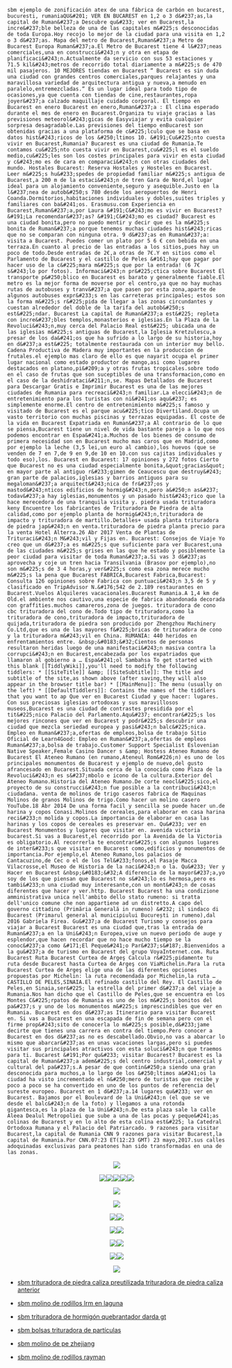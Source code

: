 
```
sbm ejemplo de zonificación atex de una fábrica de carbón en bucarest, bucuresti, rumaniaQU&#201; VER EN BUCAREST en 1,2 o 3 d&#237;as,la capital de Ruman&#237;a Descubre qu&#233; ver en Bucarest,la incre&#237;ble belleza de una de las capitales m&#225;s desconocidas de toda Europa.Hoy recojo lo mejor de la ciudad para una visita en 1,2 o 3 d&#237;as. Mapa del metro de Bucarest,Ruman&#237;a Metro de Bucarest Europa Ruman&#237;a.El Metro de Bucarest tiene 4 l&#237;neas comerciales,una en construcci&#243;n y otra en etapa de planificaci&#243;n.Actualmente da servicio con sus 53 estaciones y 71.5 kil&#243;metros de recorrido total diariamente a m&#225;s de 470 mil pasajeros. 10 MEJORES tiendas en Bucarest “ Bucarest es sin duda una ciudad con grandes centros comerciales,parques relajantes y una maravillosa variedad de arquitectura antigua y nueva,a menudo en paralelo,entremezcladas.“ Es un lugar ideal para todo tipo de ocasiones,ya que cuenta con tiendas de cine,restaurantes,ropa joyer&#237;a calzado maquillaje cuidado corporal. El tiempo en Bucarest en enero Bucarest en enero,Ruman&#237;a : El clima esperado durante el mes de enero en Bucarest.Organiza tu viaje gracias a las previsiones meteorol&#243;gicas de Easyviajar y evita cualquier sorpresa desagradable.Las previsiones del tiempo enBucarest son obtenidas gracias a una plataforma de c&#225;lculo que se basa en datos hist&#243;ricos de los &#250;ltimos 10. &#191;Cu&#225;nto cuesta vivir en Bucarest,Rumania? Bucarest es una ciudad de Rumania.Te contamos cu&#225;nto cuesta vivir en Bucarest,cu&#225;l es el sueldo medio,cu&#225;les son los costes principales para vivir en esta ciudad y c&#243;mo es de cara en comparaci&#243;n con otras ciudades del mundo. Hostales Bucarest: Reserva Hostales y Hosteles en Bucarest. Leer m&#225;s hu&#233;spedes de propiedad familiar m&#225;s antigua de Bucarest,a 200 m de la estaci&#243;n de tren Gara de Nord,el lugar ideal para un alojamiento conveniente,seguro y asequible.Justo en la l&#237;nea de autob&#250;s 780 desde los aeropuertos de Henri Coanda.Dormitorios,habitaciones individuales y dobles,suites triples y familiares con ba&#241;os. Erasmusu.com Experiencia en Bucarest,Ruman&#237;a,por Laura &#191;C&#243;mo es vivir en Bucarest? &#191;La recomendar&#237;as? &#191;C&#243;mo es ciudad? Bucarest es una ciudad bonita,pero no puedo mentir y decir que es la m&#225;s bonita de Ruman&#237;a porque tenemos muchas ciudades hist&#243;ricas que no se comparan con ninguna otra. 9 d&#237;as en Ruman&#237;a: visita a Bucarest. Puedes comer un plato por 5 6 € con bebida en una terraza.En cuanto al precio de las entradas a los sitios,pues hay un poco de todo.Desde entradas de 2€,a otras de 7€.Y en sitios como el Parlamento de Bucarest y el castillo de Peles &#161;hay que pagar por hacer uso de la c&#225;mara m&#225;s que por la entrada! (6 7€ s&#243;lo por fotos). Informaci&#243;n pr&#225;ctica sobre Bucarest El transporte p&#250;blico en Bucarest es barato y generalmente fiable.El metro es la mejor forma de moverse por el centro,ya que no hay muchas rutas de autobuses y tranv&#237;a que pasen por esta zona,aparte de algunos autobuses expr&#233;s en las carreteras principales; estos son la forma m&#225;s r&#225;pida de llegar a las zonas circundantes y cuestan alrededor del doble de la tarifa del autob&#250;s est&#225;ndar. Bucarest La capital de Ruman&#237;a est&#225; repleta con incre&#237;bles templos,monasterios e iglesias.En la Plaza de la Revoluci&#243;n,muy cerca del Palacio Real est&#225; ubicada una de las iglesias m&#225;s antiguas de Bucarest,la Iglesia Kretzulescu,a presar de los da&#241;os que ha sufrido a lo largo de su historia,hoy en d&#237;a est&#225; totalmente restaurada con un interior muy bello. Cadena Productiva de Madera muy importantes en la produccion de frutales.el ejemplo mas claro de ello es que nayarit ocupa el primer lugar nacional como estado productor de mango,asi como lugares destacados en platano,pi&#209;a y otras frutas tropicales.sobre todo en el caso de frutas que son suceptibles de una transformacion,como en el caso de la deshidrataci&#211;n,se. Mapas Detallados de Bucarest para Descargar Gratis e Imprimir Bucarest es una de las mejores ciudades de Rumania para recreaci&#243;n familiar.La elecci&#243;n de entretenimiento para los turistas con ni&#241;os aqu&#237; es simplemente enorme.El centro de entretenimiento m&#225;s famoso y visitado de Bucarest es el parque acu&#225;tico Divertiland.Ocupa un vasto territorio con muchas piscinas y terrazas equipadas. El coste de la vida en Bucarest Expatriada en Ruman&#237;a Al contrario de lo que se piensa,Bucarest tiene un nivel de vida bastante parejo a lo que nos podemos encontrar en Espa&#241;a.Muchos de los bienes de consumo de primera necesidad son en Bucarest mucho mas caros que en Madrid,como por ejemplo la leche (3,5 lei,un euro al cambio),los huevos (que se venden de 7 en 7,de 9 en 9,de 10 en 10.con sus cajitas individuales y todo eso),los. Bucarest en Bucarest: 17 opiniones y 272 fotos Cierto que Bucarest no es una ciudad especialmente bonita,&quot;gracias&quot; en mayor parte al antiguo r&#233;gimen de Ceaucescu que destruy&#243; gran parte de palacios,iglesias y barrios antiguos para su megaloman&#237;a arquitect&#243;nica de fr&#237;os y mastod&#243;nticos edificios de hormig&#243;n,pero a&#250;n as&#237; todav&#237;a hay iglesias,monumentos y un pasado hist&#243;rico que la hace merecedora de una tranquila visita y. piedra usada trituradora keny Encuentre los fabricantes de Trituradora De Piedra de alta calidad,como por ejemplo planta de hormig&#243;n,trituradora de impacto y trituradora de martillo.Detalles+ usada planta trituradora de piedra jap&#243;n en venta.trituradora de piedra planta precio para la venta Hotel Alterra.26 Abr 2017 Venta de Plantas de Trituraci&#243;n M&#243;vil y Fijas en. Bucarest: Consejos de Viaje Yo creo que un d&#237;a es m&#225;s que suficiente para ver Bucarest,una de las ciudades m&#225;s grises en las que he estado y posiblemente la peor ciudad para visitar de toda Ruman&#237;a.Si vas 3 d&#237;as aprovecha y coje un tren hacia Transilvania (Brasov por ejemplo),no son m&#225;s de 3 4 horas,y ver&#225;s como esa zona merece mucho m&#225;s la pena que Bucarest FABRICA,Bucarest Fabrica,Bucarest: Consulta 126 opiniones sobre Fabrica con puntuaci&#243;n 3,5 de 5 y clasificado en TripAdvisor N.&#176;542 de 2.189 restaurantes en Bucarest.Vuelos Alquileres vacacionales.Bucarest Rumania.A 1,4 km de Old.el ambiente nos cautivo,una especie de fabrica abandonada decorada con graffities.muchos camareros,zona de juegos. trituradora de cono cbc trituradora del cono de.Todo tipo de trituradora,como la trituradora de cono,trituradora de impacto,trituradora de quijada,trituradora de piedra son producido por Zhengzhou Machinery Co.Ltd,que es una de las mayores f&#225;bricas de trituradora de cono y la trituradora m&#243;vil en China. RUMANIA: 440 heridos en enfrentamientos entre. &nbsp;&#0183;&#32;Cientos de personas resultaron heridas luego de una manifestaci&#243;n masiva contra la corrupci&#243;n en Bucarest,encabezada por los expatriados que llamaron al gobierno a … Espa&#241;ol Sambahsa To get started with this blank [[TiddlyWiki]],you'll need to modify the following tiddlers: * [[SiteTitle]] &amp; [[SiteSubtitle]]: The title and subtitle of the site,as shown above (after saving,they will also appear in the browser title bar) * [[MainMenu]]: The menu (usually on the left) * [[DefaultTiddlers]]: Contains the names of the tiddlers that you want to ap Que ver en Bucarest Ciudad y que hacer: lugares. Con sus preciosas iglesias ortodoxas y sus maravillosos museos,Bucarest es una ciudad de contrastes presidida por el tit&#225;nico Palacio del Parlamento.Aqu&#237; encontrar&#225;s los mejores rincones que ver en Bucarest y podr&#225;s descubrir una ciudad que mezcla seriedad europea y pasi&#243;n balc&#225;nica. Empleo en Ruman&#237;a,ofertas de empleos,bolsa de trabajo Sitio Oficial de Learn4Good: Empleo en Ruman&#237;a,ofertas de empleos Ruman&#237;a,bolsa de trabajo.Customer Support Specialist Eslovenian Native Speaker,Female Casino Dancer s &amp; Hostess Ateneo Rumano de Bucarest El Ateneo Rumano (en rumano,Ateneul Rom&#226;n) es uno de los principales monumentos de Bucarest y ejemplo de nuevo,del gusto afrancesado en Bucarest.Situada cerca de la conocida como Plaza de la Revoluci&#243;n es s&#237;mbolo e icono de la cultura.Exterior del Ateneo Rumano.Historia del Ateneo Rumano.De corte neocl&#225;sico,el proyecto de su construcci&#243;n fue posible a la contribuci&#243;n ciudadana. venta de molinos de trigo caseros fabrica de Maquinas Molinos de granos Molinos de trigo.Como hacer un molino casero YouTube.18 Abr 2014 De una forma facil y sencilla se puede hacer un.de harina y copos Conasi.Molinos de cereales,para elaborar en casa harina reci&#233;n molida y copos.La importancia de elaborar en casa las harinas y los copos de cereales es preservar en. Qu&#233; ver en Bucarest Monumentos y lugares que visitar en. avenida victoria bucarest.Si vas a Bucarest,el recorrido por la Avenida de la Victoria es obligatorio.Al recorrerla te encontrar&#225;s con algunos lugares de inter&#233;s que visitar en Bucarest como,edificios y monumentos de importancia.Por ejemplo,el Ateneo Rumano,los palacios de Cantacuzino,de Cec o el de los Tel&#233;fonos,el Pasaje Macca Vilacrosse,el Museo de Historia de la naci&#243;n o la. Qu&#233; Ver y Hacer en Bucarest &nbsp;&#0183;&#32;A diferencia de la mayor&#237;a,yo soy de los que piensan que Bucarest no s&#243;lo es hermosa,pero es tambi&#233;n una ciudad muy interesante,con un mont&#243;n de cosas diferentes que hacer y ver.http. Bucarest Bucarest ha una condizione amministrativa unica nell'ambito dello stato rumeno: si tratta dell'unico comune che non appartiene ad un distretto.A capo del governo cittadino (Primăria Generală in rumeno) &#232; il sindaco di Bucarest (Primarul general al municipiului București in rumeno),dal 2016 Gabriela Firea. Gu&#237;a de Bucarest Turismo y consejos para viajar a Bucarest Bucarest es una ciudad que,tras la entrada de Ruman&#237;a en la Uni&#243;n Europea,vive un nuevo periodo de auge y esplendor,que hacen recordar que no hace mucho tiempo se la conoc&#237;a como &#171;El Peque&#241;o Par&#237;s&#187;.Bienvenidos a la gu&#237;a de turismo en Bucarest del grupo VoyaInternet.com. Ruta Bucarest Ruta Bucarest Curtea de Argeş Calcula r&#225;pidamente tu ruta desde Bucarest hasta Curtea de Argeş con ViaMichelin.Para la ruta Bucarest Curtea de Argeş elige una de las diferentes opciones propuestas por Michelin: la ruta recomendada por Michelin,la ruta … CASTILLO DE PELES,SINAIA.El refinado castillo del Rey. El Castillo de Peles,en Sinaia,ser&#225; la estrella del primer d&#237;a del viaje a Rumania.Nos han dicho que el Castillo de Peles,que se encuentra en los Montes C&#225;rpatos de Rumania es uno de los m&#225;s bonitos del pa&#237;s y uno de los monumentos m&#225;s imprescindibles que ver en Rumania. Bucarest en dos d&#237;as Itinerario para visitar Bucarest en. Si vas a Bucarest en una escapada de fin de semana pero con el firme prop&#243;sito de conocerla lo m&#225;s posible,d&#233;jame decirte que tienes una carrera en contra del tiempo.Pero conocer a Bucarest en dos d&#237;as no es descabellado.Obvio,no vas a abarcar lo mismo que abarcar&#237;as en unas vacaciones largas,pero si puedes visitar sus principales atractivos con esta soluci&#243;n que traemos para ti. Bucarest &#191;Por qu&#233; visitar Bucarest? Bucarest es la capital de Ruman&#237;a adem&#225;s del centro industrial,comercial y cultural del pa&#237;s.A pesar de que contin&#250;a siendo una gran desconocida para muchos,a lo largo de los &#250;ltimos a&#241;os la ciudad ha visto incrementado el n&#250;mero de turistas que recibe y poco a poco se ha convertido en uno de los puntos de referencia del sureste europeo. Bucarest en 1 d&#237;a.14 lugares qu&#233; ver en Bucarest. Bajamos por el Boulevard de la Uni&#243;n (el que se ve desde el balc&#243;n de la foto) y llegamos a una rotonda gigantesca,es la plaza de la Uni&#243;n.De esta plaza sale la calle Aleea Dealul Metropoliei que sube a una de las pocas y peque&#241;as colinas de Bucarest y en lo alto de esta colina est&#225; la Catedral Ortodoxa Rumana y el Palacio del Patriarcado. 9 razones para visitar Bucarest,la capital de Rumania CNN 9 razones para visitar Bucarest,la capital de Rumania.Por CNN.07:23 ET(12:23 GMT) 23 mayo,2017.sus calles adoquinadas exclusivas para peatones han sido transformadas en una de las zonas. 
```

<div align="center">

<a href="https://es-crusher.shibang-china.com/github&k=sbm+ejemplo+de+zonificaci%C3%B3n+atex+de+una+f%C3%A1brica+de+carb%C3%B3n+en+bucarest%2C+bucuresti%2C+rumania"><img src="https://static.shibang-china.com/es/crusher/logo.jpg"></a>

<a href="https://es-crusher.shibang-china.com/github&k=sbm+ejemplo+de+zonificaci%C3%B3n+atex+de+una+f%C3%A1brica+de+carb%C3%B3n+en+bucarest%2C+bucuresti%2C+rumania"><img src="https://static.shibang-china.com/es/crusher/index.jpg"></a><a href="https://es-crusher.shibang-china.com/material.htmlgithub&k=sbm+ejemplo+de+zonificaci%C3%B3n+atex+de+una+f%C3%A1brica+de+carb%C3%B3n+en+bucarest%2C+bucuresti%2C+rumania"><img src="https://static.shibang-china.com/es/crusher/material.jpg"></a><a href="https://es-crusher.shibang-china.com/application.htmlgithub&k=sbm+ejemplo+de+zonificaci%C3%B3n+atex+de+una+f%C3%A1brica+de+carb%C3%B3n+en+bucarest%2C+bucuresti%2C+rumania"><img src="https://static.shibang-china.com/es/crusher/application.jpg"></a><a href="https://es-crusher.shibang-china.com/aboutus.htmlgithub&k=sbm+ejemplo+de+zonificaci%C3%B3n+atex+de+una+f%C3%A1brica+de+carb%C3%B3n+en+bucarest%2C+bucuresti%2C+rumania"><img src="https://static.shibang-china.com/es/crusher/aboutus.jpg"></a><a href="https://es-crusher.shibang-china.com/contact.htmlgithub&k=sbm+ejemplo+de+zonificaci%C3%B3n+atex+de+una+f%C3%A1brica+de+carb%C3%B3n+en+bucarest%2C+bucuresti%2C+rumania"><img src="https://static.shibang-china.com/es/crusher/contact.jpg"></a>

<a href="https://es-crusher.shibang-china.com/github&k=sbm+ejemplo+de+zonificaci%C3%B3n+atex+de+una+f%C3%A1brica+de+carb%C3%B3n+en+bucarest%2C+bucuresti%2C+rumania"><img src="https://static.shibang-china.com/es/crusher/banner.jpg"></a>

<a href="https://swt.shibang-china.com/github&k=sbm+ejemplo+de+zonificaci%C3%B3n+atex+de+una+f%C3%A1brica+de+carb%C3%B3n+en+bucarest%2C+bucuresti%2C+rumania"><img src="https://static.shibang-china.com/es/crusher/text.jpg"></a>

<a href="https://swt.shibang-china.com/github&k=sbm+ejemplo+de+zonificaci%C3%B3n+atex+de+una+f%C3%A1brica+de+carb%C3%B3n+en+bucarest%2C+bucuresti%2C+rumania"><img src="https://static.shibang-china.com/es/crusher/chat.jpg"></a><a href="https://es-crusher.shibang-china.com/contact.htmlgithub&k=sbm+ejemplo+de+zonificaci%C3%B3n+atex+de+una+f%C3%A1brica+de+carb%C3%B3n+en+bucarest%2C+bucuresti%2C+rumania"><img src="https://static.shibang-china.com/es/crusher/message.jpg"></a>

<a href="https://es-crusher.shibang-china.com/products/pe.htmlgithub&k=sbm+ejemplo+de+zonificaci%C3%B3n+atex+de+una+f%C3%A1brica+de+carb%C3%B3n+en+bucarest%2C+bucuresti%2C+rumania"><img src="https://static.shibang-china.com/es/crusher/pe.jpg"></a><a href="https://es-crusher.shibang-china.com/products/pf.htmlgithub&k=sbm+ejemplo+de+zonificaci%C3%B3n+atex+de+una+f%C3%A1brica+de+carb%C3%B3n+en+bucarest%2C+bucuresti%2C+rumania"><img src="https://static.shibang-china.com/es/crusher/pf.jpg"></a>

<a href="https://es-crusher.shibang-china.com/products/hpt.htmlgithub&k=sbm+ejemplo+de+zonificaci%C3%B3n+atex+de+una+f%C3%A1brica+de+carb%C3%B3n+en+bucarest%2C+bucuresti%2C+rumania"><img src="https://static.shibang-china.com/es/crusher/hpt.jpg"></a><a href="https://es-crusher.shibang-china.com/products/vsi.htmlgithub&k=sbm+ejemplo+de+zonificaci%C3%B3n+atex+de+una+f%C3%A1brica+de+carb%C3%B3n+en+bucarest%2C+bucuresti%2C+rumania"><img src="https://static.shibang-china.com/es/crusher/vsi.jpg"></a>

<a href="https://es-crusher.shibang-china.com/products/klv.htmlgithub&k=sbm+ejemplo+de+zonificaci%C3%B3n+atex+de+una+f%C3%A1brica+de+carb%C3%B3n+en+bucarest%2C+bucuresti%2C+rumania"><img src="https://static.shibang-china.com/es/crusher/klv.jpg"></a><a href="https://es-crusher.shibang-china.com/products/portable.htmlgithub&k=sbm+ejemplo+de+zonificaci%C3%B3n+atex+de+una+f%C3%A1brica+de+carb%C3%B3n+en+bucarest%2C+bucuresti%2C+rumania"><img src="https://static.shibang-china.com/es/crusher/portable.jpg"></a>

<a href="https://swt.shibang-china.com/github&k=sbm+ejemplo+de+zonificaci%C3%B3n+atex+de+una+f%C3%A1brica+de+carb%C3%B3n+en+bucarest%2C+bucuresti%2C+rumania"><img src="https://static.shibang-china.com/es/crusher/case.jpg"></a>

</div>


* [sbm trituradora de piedra caliza preutilizada trituradora de piedra caliza anterior](sbm%20trituradora%20de%20piedra%20caliza%20preutilizada%20trituradora%20de%20piedra%20caliza%20anterior.md)

* [sbm molino de rodillos lrm en laguna](sbm%20molino%20de%20rodillos%20lrm%20en%20laguna.md)

* [sbm trituradora de hormigón quebrantador darda gt](sbm%20trituradora%20de%20hormig%C3%B3n%20quebrantador%20darda%20gt.md)

* [sbm bolsas trituradora de partículas](sbm%20bolsas%20trituradora%20de%20part%C3%ADculas.md)

* [sbm molino de pe zhejiang](sbm%20molino%20de%20pe%20zhejiang.md)

* [sbm molino de rodillos rayman](sbm%20molino%20de%20rodillos%20rayman.md)